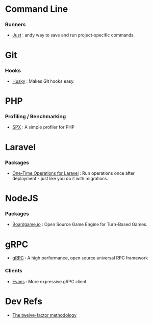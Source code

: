# Command Line
### Runners
- [Just](https://just.systems/man/en/) : andy way to save and run project-specific commands.

# Git
### Hooks
- [Husky](https://typicode.github.io/husky/) : Makes Git hooks easy.

# PHP
### Profiling / Benchmarking
- [SPX](https://github.com/NoiseByNorthwest/php-spx) : A simple profiler for PHP
  
# Laravel
### Packages
- [One-Time Operations for Laravel](https://github.com/TimoKoerber/laravel-one-time-operations) : Run operations once after deployment - just like you do it with migrations.

# NodeJS
### Packages
- [Boardgame.io](https://boardgame.io/) : Open Source Game Engine for Turn-Based Games.

# gRPC
- [gRPC](https://grpc.io/) : A high performance, open source universal RPC framework

### Clients
- [Evans](https://github.com/ktr0731/evans) : More expressive gRPC client

# Dev Refs
- [The twelve-factor methodology](https://www.12factor.net/)
